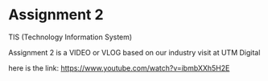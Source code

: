# Assignment 2
TIS (Technology Information System) 

Assignment 2 is a VIDEO or VLOG based on our industry visit at UTM Digital

here is the link: https://www.youtube.com/watch?v=ibmbXXh5H2E

